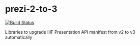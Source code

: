 # prezi-2-to-3

[![Build Status](https://travis-ci.org/zimeon/prezi-2-to-3.svg?branch=master)](https://travis-ci.org/zimeon/prezi-2-to-3)

Libraries to upgrade IIIF Presentation API manifest from v2 to v3 automatically



